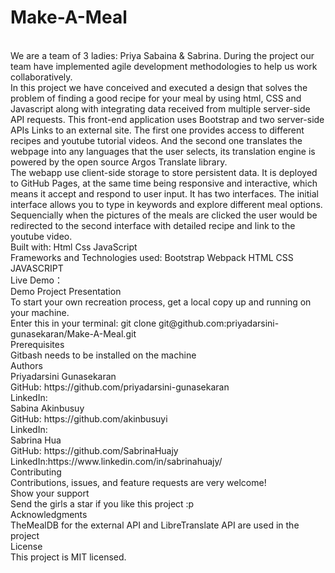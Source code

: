 # Make-A-Meal
<br>
We are a team of 3 ladies: Priya Sabaina & Sabrina. During the project our team have implemented agile development methodologies to help us work collaboratively.
<br>
In this project we have conceived and executed a design that solves the problem of finding a good recipe for your meal by using html, CSS and Javascript along with integrating data received from multiple server-side API requests. This front-end application uses Bootstrap and two server-side APIs Links to an external site. The first one provides access to different recipes and youtube tutorial videos. And the second one translates the webpage into any languages that the user selects, its translation engine is powered by the open source Argos Translate library.
<br>
The webapp use client-side storage to store persistent data. It is deployed to GitHub Pages, at the same time being responsive and interactive, which means it accept and respond to user input. It has two interfaces. The initial interface allows you to type in keywords and explore different meal options. Sequencially when the pictures of the meals are clicked the user would be redirected to the second interface with detailed recipe and link to the youtube video.
<br>
Built with:
Html
Css
JavaScript
<br>
Frameworks and Technologies used:
Bootstrap
Webpack
HTML
CSS
JAVASCRIPT
<br>
Live Demo：
<br>
Demo 
Project Presentation

<br>
To start your own recreation process, get a local copy up and running on your machine.
<br>
Enter this in your terminal:
git clone git@github.com:priyadarsini-gunasekaran/Make-A-Meal.git
<br>
Prerequisites
<br>
Gitbash needs to be installed on the machine
<br>
Authors
<br>
Priyadarsini Gunasekaran
<br>
GitHub: https://github.com/priyadarsini-gunasekaran
<br>
LinkedIn: 
<br>
Sabina Akinbusuy
<br>
GitHub: https://github.com/akinbusuyi
<br>
LinkedIn: 
<br>
Sabrina Hua
<br>
GitHub: https://github.com/SabrinaHuajy
<br>
LinkedIn:https://www.linkedin.com/in/sabrinahuajy/
<br>
Contributing
<br>
Contributions, issues, and feature requests are very welcome!
<br>
Show your support
<br>
Send the girls a star if you like this project :p
<br>
Acknowledgments
<br>
TheMealDB for the external API and LibreTranslate API are used in the project
<br>
License
<br>
This project is MIT licensed.


